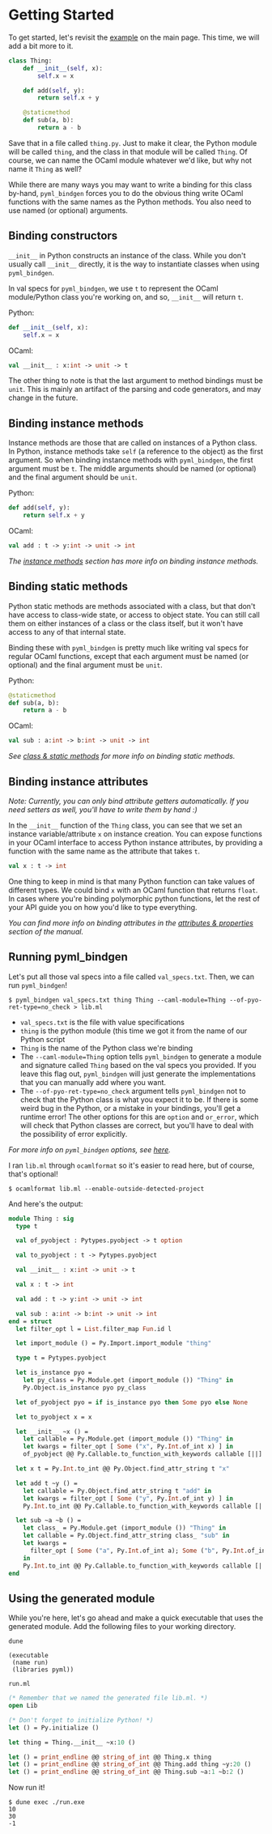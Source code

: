 # Getting Started

To get started, let's revisit the [example](index.md#quick-start) on the main page.  This time, we will add a bit more to it.

```python
class Thing:
    def __init__(self, x):
        self.x = x

    def add(self, y):
        return self.x + y

    @staticmethod
    def sub(a, b):
        return a - b
```

Save that in a file called `thing.py`.  Just to make it clear, the Python module will be called `thing`, and the class in that module will be called `Thing`.  Of course, we can name the OCaml module whatever we'd like, but why not name it `Thing` as well?

While there are many ways you may want to write a binding for this class by-hand, `pyml_bindgen` forces you to do the obvious thing write OCaml functions with the same names as the Python methods.  You also need to use named (or optional) arguments.

## Binding constructors

`__init__` in Python constructs an instance of the class.  While you don't usually call `__init__` directly, it is the way to instantiate classes when using `pyml_bindgen`.

In val specs for `pyml_bindgen`, we use `t` to represent the OCaml module/Python class you're working on, and so, `__init__` will return `t`.

Python:

```python
def __init__(self, x):
    self.x = x
```

OCaml:

```ocaml
val __init__ : x:int -> unit -> t
```

The other thing to note is that the last argument to method bindings must be `unit`.  This is mainly an artifact of the parsing and code generators, and may change in the future.

## Binding instance methods

Instance methods are those that are called on instances of a Python class.  In Python, instance methods take `self` (a reference to the object) as the first argument.  So when binding instance methods with `pyml_bindgen`, the first argument must be `t`.  The middle arguments should be named (or optional) and the final argument should be `unit`.

Python:

```python
def add(self, y):
    return self.x + y
```

OCaml:

```ocaml
val add : t -> y:int -> unit -> int
```

*The [instance methods](instance-methods.md) section has more info on binding instance methods.*

## Binding static methods

Python static methods are methods associated with a class, but that don't have access to class-wide state, or access to object state.  You can still call them on either instances of a class or the class itself, but it won't have access to any of that internal state.

Binding these with `pyml_bindgen` is pretty much like writing val specs for regular OCaml functions, except that each argument must be named (or optional) and the final argument must be `unit`.

Python:

```python
@staticmethod
def sub(a, b):
    return a - b
```

OCaml:

```ocaml
val sub : a:int -> b:int -> unit -> int
```

*See [class & static methods](instance-methods.md) for more info on binding static methods.*

## Binding instance attributes

*Note: Currently, you can only bind attribute getters automatically.  If you need setters as well, you'll have to write them by hand :)*

In the `__init__` function of the `Thing` class, you can see that we set an instance variable/attribute `x` on instance creation.  You can expose functions in your OCaml interface to access Python instance attributes, by providing a function with the same name as the attribute that takes `t`.

```ocaml
val x : t -> int
```

One thing to keep in mind is that many Python function can take values of different types.  We could bind `x` with an OCaml function that returns `float`.  In cases where you're binding polymorphic python functions, let the rest of your API guide you on how you'd like to type everything.

*You can find more info on binding attributes in the [attributes & properties](attributes.md) section of the manual.*

## Running pyml_bindgen

Let's put all those val specs into a file called `val_specs.txt`.  Then, we can run `pyml_bindgen`!

```
$ pyml_bindgen val_specs.txt thing Thing --caml-module=Thing --of-pyo-ret-type=no_check > lib.ml
```

* `val_specs.txt` is the file with value specifications
* `thing` is the python module (this time we got it from the name of our Python script
* `Thing` is the name of the Python class we're binding
* The `--caml-module=Thing` option tells `pyml_bindgen` to generate a module and signature called `Thing` based on the val specs you provided.  If you leave this flag out, `pyml_bindgen` will just generate the implementations that you can manually add where you want.
* The `--of-pyo-ret-type=no_check` argument tells `pyml_bindgen` not to check that the Python class is what you expect it to be.  If there is some weird bug in the Python, or a mistake in your bindings, you'll get a runtime error!  The other options for this are `option` and `or_error`, which will check that Python classes are correct, but you'll have to deal with the possibility of error explicitly.

*For more info on `pyml_bindgen` options, see [here](cli-options.md).*

I ran `lib.ml` through `ocamlformat` so it's easier to read here, but of course, that's optional!

```
$ ocamlformat lib.ml --enable-outside-detected-project
```

And here's the output:

```ocaml
module Thing : sig
  type t

  val of_pyobject : Pytypes.pyobject -> t option

  val to_pyobject : t -> Pytypes.pyobject

  val __init__ : x:int -> unit -> t

  val x : t -> int

  val add : t -> y:int -> unit -> int

  val sub : a:int -> b:int -> unit -> int
end = struct
  let filter_opt l = List.filter_map Fun.id l

  let import_module () = Py.Import.import_module "thing"

  type t = Pytypes.pyobject

  let is_instance pyo =
    let py_class = Py.Module.get (import_module ()) "Thing" in
    Py.Object.is_instance pyo py_class

  let of_pyobject pyo = if is_instance pyo then Some pyo else None

  let to_pyobject x = x

  let __init__ ~x () =
    let callable = Py.Module.get (import_module ()) "Thing" in
    let kwargs = filter_opt [ Some ("x", Py.Int.of_int x) ] in
    of_pyobject @@ Py.Callable.to_function_with_keywords callable [||] kwargs

  let x t = Py.Int.to_int @@ Py.Object.find_attr_string t "x"

  let add t ~y () =
    let callable = Py.Object.find_attr_string t "add" in
    let kwargs = filter_opt [ Some ("y", Py.Int.of_int y) ] in
    Py.Int.to_int @@ Py.Callable.to_function_with_keywords callable [||] kwargs

  let sub ~a ~b () =
    let class_ = Py.Module.get (import_module ()) "Thing" in
    let callable = Py.Object.find_attr_string class_ "sub" in
    let kwargs =
      filter_opt [ Some ("a", Py.Int.of_int a); Some ("b", Py.Int.of_int b) ]
    in
    Py.Int.to_int @@ Py.Callable.to_function_with_keywords callable [||] kwargs
end
```

## Using the generated module

While you're here, let's go ahead and make a quick executable that uses the generated module.  Add the following files to your working directory.

`dune`

```
(executable
 (name run)
 (libraries pyml))
```

`run.ml`

```ocaml
(* Remember that we named the generated file lib.ml. *)
open Lib

(* Don't forget to initialize Python! *)
let () = Py.initialize ()

let thing = Thing.__init__ ~x:10 ()

let () = print_endline @@ string_of_int @@ Thing.x thing
let () = print_endline @@ string_of_int @@ Thing.add thing ~y:20 ()
let () = print_endline @@ string_of_int @@ Thing.sub ~a:1 ~b:2 ()
```

Now run it!

```
$ dune exec ./run.exe
10
30
-1
```
